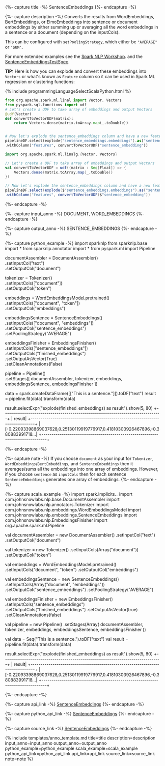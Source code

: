 {%- capture title -%}
SentenceEmbeddings
{%- endcapture -%}

{%- capture description -%}
Converts the results from WordEmbeddings, BertEmbeddings, or ElmoEmbeddings into sentence
or document embeddings by either summing up or averaging all the word embeddings in a sentence or a document
(depending on the inputCols).

This can be configured with `setPoolingStrategy`, which either be `"AVERAGE"` or `"SUM"`.

For more extended examples see the
[Spark NLP Workshop](https://github.com/JohnSnowLabs/spark-nlp-workshop/blob/master/tutorials/Certification_Trainings/Public/5.1_Text_classification_examples_in_SparkML_SparkNLP.ipynb).
and the [SentenceEmbeddingsTestSpec](https://github.com/JohnSnowLabs/spark-nlp/blob/master/src/test/scala/com/johnsnowlabs/nlp/embeddings/SentenceEmbeddingsTestSpec.scala).

**TIP:** Here is how you can explode and convert these embeddings into `Vectors` or what's known as `Feature` column so it can be used in Spark ML regression or clustering functions:

<div class="tabs-box tabs-new" markdown="1">

{% include programmingLanguageSelectScalaPython.html %}

```python
from org.apache.spark.ml.linal import Vector, Vectors
from pyspark.sql.functions import udf
# Let's create a UDF to take array of embeddings and output Vectors
@udf(Vector)
def convertToVectorUDF(matrix):
    return Vectors.dense(matrix.toArray.map(_.toDouble))


# Now let's explode the sentence_embeddings column and have a new feature column for Spark ML
pipelineDF.select(explode("sentence_embeddings.embeddings").as("sentence_embedding"))
.withColumn("features", convertToVectorUDF("sentence_embedding"))
```

```scala
import org.apache.spark.ml.linalg.{Vector, Vectors}

// Let's create a UDF to take array of embeddings and output Vectors
val convertToVectorUDF = udf((matrix : Seq[Float]) => {
    Vectors.dense(matrix.toArray.map(_.toDouble))
})

// Now let's explode the sentence_embeddings column and have a new feature column for Spark ML
pipelineDF.select(explode($"sentence_embeddings.embeddings").as("sentence_embedding"))
.withColumn("features", convertToVectorUDF($"sentence_embedding"))
```
</div>
{%- endcapture -%}

{%- capture input_anno -%}
DOCUMENT, WORD_EMBEDDINGS
{%- endcapture -%}

{%- capture output_anno -%}
SENTENCE_EMBEDDINGS
{%- endcapture -%}

{%- capture python_example -%}
import sparknlp
from sparknlp.base import *
from sparknlp.annotator import *
from pyspark.ml import Pipeline

documentAssembler = DocumentAssembler() \
    .setInputCol("text") \
    .setOutputCol("document")

tokenizer = Tokenizer() \
    .setInputCols(["document"]) \
    .setOutputCol("token")

embeddings = WordEmbeddingsModel.pretrained() \
    .setInputCols(["document", "token"]) \
    .setOutputCol("embeddings")

embeddingsSentence = SentenceEmbeddings() \
    .setInputCols(["document", "embeddings"]) \
    .setOutputCol("sentence_embeddings") \
    .setPoolingStrategy("AVERAGE")

embeddingsFinisher = EmbeddingsFinisher() \
    .setInputCols(["sentence_embeddings"]) \
    .setOutputCols("finished_embeddings") \
    .setOutputAsVector(True) \
    .setCleanAnnotations(False)

pipeline = Pipeline() \
    .setStages([
      documentAssembler,
      tokenizer,
      embeddings,
      embeddingsSentence,
      embeddingsFinisher
    ])

data = spark.createDataFrame([["This is a sentence."]]).toDF("text")
result = pipeline.fit(data).transform(data)

result.selectExpr("explode(finished_embeddings) as result").show(5, 80)
+--------------------------------------------------------------------------------+
|                                                                          result|
+--------------------------------------------------------------------------------+
|[-0.22093398869037628,0.25130119919776917,0.41810303926467896,-0.380883991718...|
+--------------------------------------------------------------------------------+

{%- endcapture -%}

{%- capture note -%}
If you choose `document` as your input for `Tokenizer`, `WordEmbeddings`/`BertEmbeddings`, and `SentenceEmbeddings` then it averages/sums all the embeddings into one array of embeddings. However, if you choose `sentence` as `inputCols` then for each sentence `SentenceEmbeddings` generates one array of embeddings.
{%- endcapture -%}

{%- capture scala_example -%}
import spark.implicits._
import com.johnsnowlabs.nlp.base.DocumentAssembler
import com.johnsnowlabs.nlp.annotators.Tokenizer
import com.johnsnowlabs.nlp.embeddings.WordEmbeddingsModel
import com.johnsnowlabs.nlp.embeddings.SentenceEmbeddings
import com.johnsnowlabs.nlp.EmbeddingsFinisher
import org.apache.spark.ml.Pipeline

val documentAssembler = new DocumentAssembler()
  .setInputCol("text")
  .setOutputCol("document")

val tokenizer = new Tokenizer()
  .setInputCols(Array("document"))
  .setOutputCol("token")

val embeddings = WordEmbeddingsModel.pretrained()
  .setInputCols("document", "token")
  .setOutputCol("embeddings")

val embeddingsSentence = new SentenceEmbeddings()
  .setInputCols(Array("document", "embeddings"))
  .setOutputCol("sentence_embeddings")
  .setPoolingStrategy("AVERAGE")

val embeddingsFinisher = new EmbeddingsFinisher()
  .setInputCols("sentence_embeddings")
  .setOutputCols("finished_embeddings")
  .setOutputAsVector(true)
  .setCleanAnnotations(false)

val pipeline = new Pipeline()
  .setStages(Array(
    documentAssembler,
    tokenizer,
    embeddings,
    embeddingsSentence,
    embeddingsFinisher
  ))

val data = Seq("This is a sentence.").toDF("text")
val result = pipeline.fit(data).transform(data)

result.selectExpr("explode(finished_embeddings) as result").show(5, 80)
+--------------------------------------------------------------------------------+
|                                                                          result|
+--------------------------------------------------------------------------------+
|[-0.22093398869037628,0.25130119919776917,0.41810303926467896,-0.380883991718...|
+--------------------------------------------------------------------------------+

{%- endcapture -%}

{%- capture api_link -%}
[SentenceEmbeddings](https://nlp.johnsnowlabs.com/api/com/johnsnowlabs/nlp/embeddings/SentenceEmbeddings)
{%- endcapture -%}

{%- capture python_api_link -%}
[SentenceEmbeddings](/api/python/reference/autosummary/python/sparknlp/annotator/embeddings/sentence_embeddings/index.html#sparknlp.annotator.embeddings.sentence_embeddings.SentenceEmbeddings)
{%- endcapture -%}

{%- capture source_link -%}
[SentenceEmbeddings](https://github.com/JohnSnowLabs/spark-nlp/tree/master/src/main/scala/com/johnsnowlabs/nlp/embeddings/SentenceEmbeddings.scala)
{%- endcapture -%}

{% include templates/anno_template.md
title=title
description=description
input_anno=input_anno
output_anno=output_anno
python_example=python_example
scala_example=scala_example
python_api_link=python_api_link
api_link=api_link
source_link=source_link
note=note
%}